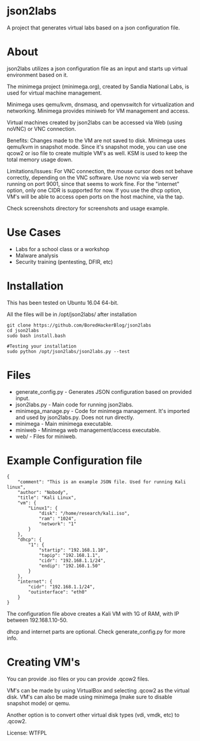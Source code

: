 # json2labs
A project that generates virtual labs based on a json configuration file.

# About
json2labs utilizes a json configuration file as an input and starts up virtual environment based on it.

The minimega project (minimega.org), created by Sandia National Labs, is used for virtual machine management.

Minimega uses qemu/kvm, dnsmasq, and openvswitch for virtualization and networking. Minimega provides miniweb for VM management and access. 

Virtual machines created by json2labs can be accessed via Web (using noVNC) or VNC connection.

Benefits: Changes made to the VM are not saved to disk. Minimega uses qemu/kvm in snapshot mode. Since it's snapshot mode, you can use one qcow2 or iso file to create multiple VM's as well. KSM is used to keep the total memory usage down.

Limitations/Issues: For VNC connection, the mouse cursor does not behave correctly, depending on the VNC software. Use novnc via web server running on port 9001, since that seems to work fine. For the "internet" option, only one CIDR is supported for now. If you use the dhcp option, VM's will be able to access open ports on the host machine, via the tap.

Check screenshots directory for screenshots and usage example.

# Use Cases
- Labs for a school class or a workshop
- Malware analysis
- Security training (pentesting, DFIR, etc)

# Installation
This has been tested on Ubuntu 16.04 64-bit.

All the files will be in /opt/json2labs/ after installation
```
git clone https://github.com/BoredHackerBlog/json2labs
cd json2labs
sudo bash install.bash

#Testing your installation
sudo python /opt/json2labs/json2labs.py --test
```

# Files
- generate_config.py - Generates JSON configuration based on provided input.
- json2labs.py - Main code for running json2labs. 
- minimega_manage.py - Code for minimega management. It's imported and used by json2labs.py. Does not run directly.
- minimega - Main minimega executable.
- miniweb - Minimega web management/access executable.
- web/ - Files for miniweb.

# Example Configuration file
```
{
	"comment": "This is an example JSON file. Used for running Kali linux",
	"author": "Nobody",
	"title": "Kali Linux",
	"vm": {
		"Linux1": {
			"disk": "/home/research/kali.iso",
			"ram": "1024",
			"network": "1"
		}
	},
	"dhcp": {
		"1": {
			"startip": "192.168.1.10",
			"tapip": "192.168.1.1",
			"cidr": "192.168.1.1/24",
			"endip": "192.168.1.50"
		}
	},
	"internet": {
		"cidr": "192.168.1.1/24",
		"outinterface": "eth0"
	}
}
```
The configuration file above creates a Kali VM with 1G of RAM, with IP between 192.168.1.10-50.

dhcp and internet parts are optional. Check generate_config.py for more info.

# Creating VM's
You can provide .iso files or you can provide .qcow2 files.

VM's can be made by using VirtualBox and selecting .qcow2 as the virtual disk. VM's can also be made using minimega (make sure to disable snapshot mode) or qemu.

Another option is to convert other virtual disk types (vdi, vmdk, etc) to .qcow2.


License: WTFPL